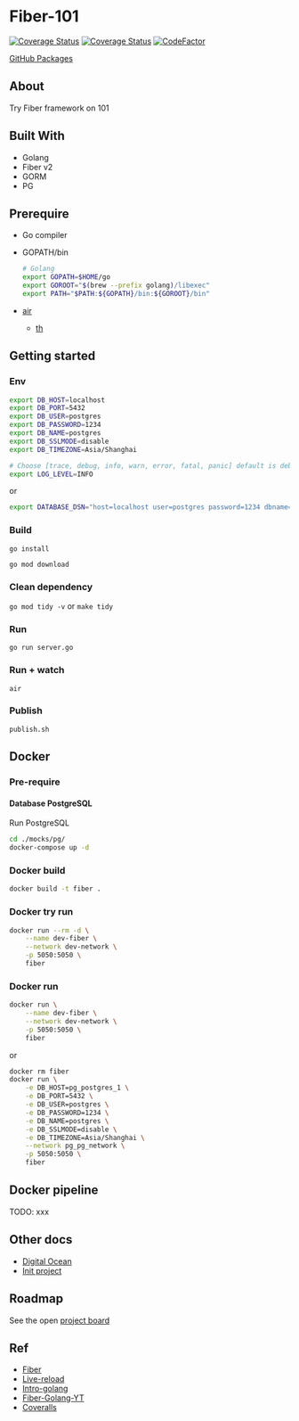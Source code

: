 # Fiber-101

[![Coverage Status](https://coveralls.io/repos/github/panachainy/fiber-101/badge.svg)](https://coveralls.io/github/panachainy/fiber-101)
[![Coverage Status](https://img.shields.io/docker/pulls/panachainy/fiber-101.svg)](https://hub.docker.com/r/panachainy/fiber-101)
[![CodeFactor](https://www.codefactor.io/repository/github/panachainy/fiber-101/badge)](https://www.codefactor.io/repository/github/panachainy/fiber-101)

[GitHub Packages](https://github.com/panachainy/fiber-101/pkgs/container/fiber-101)


## About

Try Fiber framework on 101

## Built With

- Golang
- Fiber v2
- GORM
- PG

## Prerequire

- Go compiler
- GOPATH/bin

    ```sh
    # Golang
    export GOPATH=$HOME/go
    export GOROOT="$(brew --prefix golang)/libexec"
    export PATH="$PATH:${GOPATH}/bin:${GOROOT}/bin"
    ```

- [air](https://github.com/cosmtrek/air)
    * [th](https://www.somkiat.cc/golang-live-reload/)

## Getting started

### Env

```sh
export DB_HOST=localhost
export DB_PORT=5432
export DB_USER=postgres
export DB_PASSWORD=1234
export DB_NAME=postgres
export DB_SSLMODE=disable
export DB_TIMEZONE=Asia/Shanghai

# Choose [trace, debug, info, warn, error, fatal, panic] default is debug
export LOG_LEVEL=INFO
```

or

```sh
export DATABASE_DSN="host=localhost user=postgres password=1234 dbname=postgres port=5432 sslmode=disable TimeZone=Asia/Shanghai"
```

### Build

`go install`

`go mod download`

### Clean dependency

`go mod tidy -v` or `make tidy`

### Run

`go run server.go`

### Run + watch

`air`

### Publish

`publish.sh`

## Docker

### Pre-require

#### Database PostgreSQL

Run PostgreSQL

```sh
cd ./mocks/pg/
docker-compose up -d
```

### Docker build

```sh
docker build -t fiber .
```

### Docker try run

```sh
docker run --rm -d \
    --name dev-fiber \
    --network dev-network \
    -p 5050:5050 \
    fiber
```

### Docker run

```sh
docker run \
    --name dev-fiber \
    --network dev-network \
    -p 5050:5050 \
    fiber
```

or

```sh
docker rm fiber
docker run \
    -e DB_HOST=pg_postgres_1 \
    -e DB_PORT=5432 \
    -e DB_USER=postgres \
    -e DB_PASSWORD=1234 \
    -e DB_NAME=postgres \
    -e DB_SSLMODE=disable \
    -e DB_TIMEZONE=Asia/Shanghai \
    --network pg_pg_network \
    -p 5050:5050 \
    fiber
```

## Docker pipeline

TODO: xxx

## Other docs

- [Digital Ocean](docs/digital-ocean.md)
- [Init project](docs/init-project.md)

## Roadmap

See the open [project board](https://github.com/panachainy/fiber-101/projects/1)

## Ref

- [Fiber](https://github.com/gofiber/fiber)
- [Live-reload](https://techinscribed.com/5-ways-to-live-reloading-go-applications/)
- [Intro-golang](https://github.com/AnuchitO/intro-golang)
- [Fiber-Golang-YT](https://www.youtube.com/watch?v=Iq2qT0fRhAA&ab_channel=TutorialEdge)
- [Coveralls](https://github.com/mattn/goveralls)
